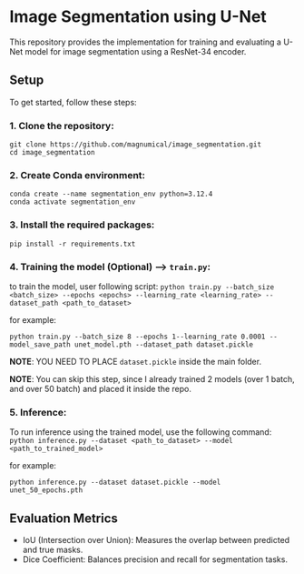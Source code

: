 # Image Segmentation using U-Net

This repository provides the implementation for training and evaluating a U-Net model for image segmentation using a ResNet-34 encoder.

## Setup
To get started, follow these steps:

### 1. Clone the repository:

```
git clone https://github.com/magnumical/image_segmentation.git
cd image_segmentation
```

### 2. Create Conda environment:
```
conda create --name segmentation_env python=3.12.4
conda activate segmentation_env
``` 

### 3. Install the required packages:
```
pip install -r requirements.txt
```

### 4. Training the model (Optional) --> ```train.py```:
to train the model, user following script: 
```python train.py --batch_size <batch_size> --epochs <epochs> --learning_rate <learning_rate> --dataset_path <path_to_dataset>```

for example: 

```python train.py --batch_size 8 --epochs 1--learning_rate 0.0001 --model_save_path unet_model.pth --dataset_path dataset.pickle ```

**NOTE**: YOU NEED TO PLACE  ```dataset.pickle```  inside the main folder.

**NOTE**: You can skip this step, since I already trained 2 models (over 1 batch, and over 50 batch) and placed it inside the repo.


### 5. Inference:
To run inference using the trained model, use the following command:
```python inference.py --dataset <path_to_dataset> --model <path_to_trained_model>```

for example: 

```python inference.py --dataset dataset.pickle --model unet_50_epochs.pth```

## Evaluation Metrics

- IoU (Intersection over Union): Measures the overlap between predicted and true masks.
- Dice Coefficient: Balances precision and recall for segmentation tasks.

